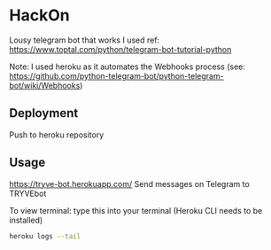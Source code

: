 # HackOn
Lousy telegram bot that works 
I used ref: https://www.toptal.com/python/telegram-bot-tutorial-python

Note: I used heroku as it automates the Webhooks process
(see: https://github.com/python-telegram-bot/python-telegram-bot/wiki/Webhooks)


## Deployment
Push to heroku repository

## Usage
https://tryve-bot.herokuapp.com/
Send messages on Telegram to TRYVEbot

To view terminal: type this into your terminal (Heroku CLI needs to be installed)
``` bash
heroku logs --tail
```